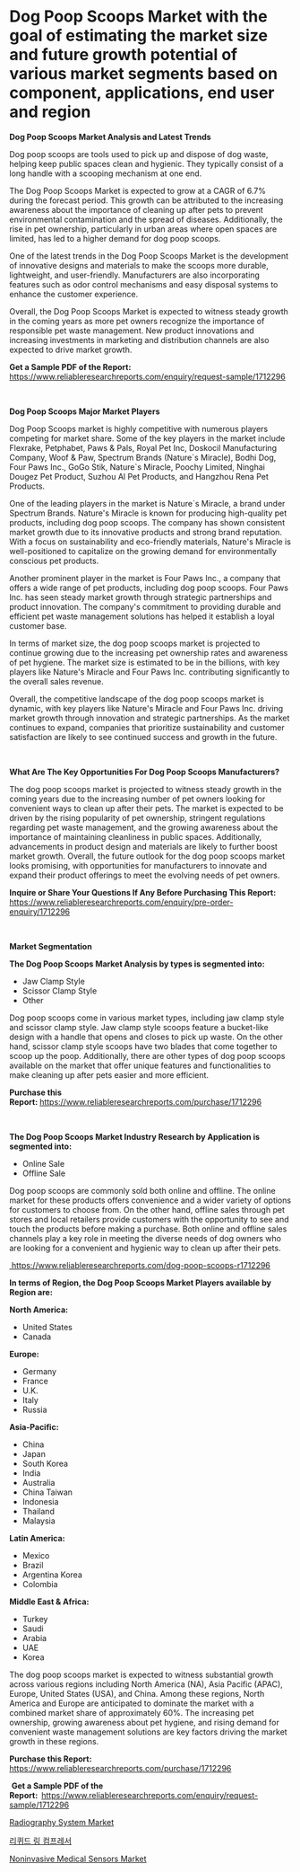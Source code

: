 <p><h1>Dog Poop Scoops Market with the goal of estimating the market size and future growth potential of various market segments based on component, applications, end user and region</h1></p><p><strong>Dog Poop Scoops Market Analysis and Latest Trends</strong></p>
<p><p>Dog poop scoops are tools used to pick up and dispose of dog waste, helping keep public spaces clean and hygienic. They typically consist of a long handle with a scooping mechanism at one end.</p><p>The Dog Poop Scoops Market is expected to grow at a CAGR of 6.7% during the forecast period. This growth can be attributed to the increasing awareness about the importance of cleaning up after pets to prevent environmental contamination and the spread of diseases. Additionally, the rise in pet ownership, particularly in urban areas where open spaces are limited, has led to a higher demand for dog poop scoops.</p><p>One of the latest trends in the Dog Poop Scoops Market is the development of innovative designs and materials to make the scoops more durable, lightweight, and user-friendly. Manufacturers are also incorporating features such as odor control mechanisms and easy disposal systems to enhance the customer experience.</p><p>Overall, the Dog Poop Scoops Market is expected to witness steady growth in the coming years as more pet owners recognize the importance of responsible pet waste management. New product innovations and increasing investments in marketing and distribution channels are also expected to drive market growth.</p></p>
<p><strong>Get a Sample PDF of the Report:&nbsp;</strong> <a href="https://www.reliableresearchreports.com/enquiry/request-sample/1712296">https://www.reliableresearchreports.com/enquiry/request-sample/1712296</a></p>
<p>&nbsp;</p>
<p><strong>Dog Poop Scoops Major Market Players</strong></p>
<p><p>Dog Poop Scoops market is highly competitive with numerous players competing for market share. Some of the key players in the market include Flexrake, Petphabet, Paws & Pals, Royal Pet Inc, Doskocil Manufacturing Company, Woof & Paw, Spectrum Brands (Nature`s Miracle), Bodhi Dog, Four Paws Inc., GoGo Stik, Nature`s Miracle, Poochy Limited, Ninghai Dougez Pet Product, Suzhou Al Pet Products, and Hangzhou Rena Pet Products.</p><p>One of the leading players in the market is Nature`s Miracle, a brand under Spectrum Brands. Nature's Miracle is known for producing high-quality pet products, including dog poop scoops. The company has shown consistent market growth due to its innovative products and strong brand reputation. With a focus on sustainability and eco-friendly materials, Nature's Miracle is well-positioned to capitalize on the growing demand for environmentally conscious pet products.</p><p>Another prominent player in the market is Four Paws Inc., a company that offers a wide range of pet products, including dog poop scoops. Four Paws Inc. has seen steady market growth through strategic partnerships and product innovation. The company's commitment to providing durable and efficient pet waste management solutions has helped it establish a loyal customer base.</p><p>In terms of market size, the dog poop scoops market is projected to continue growing due to the increasing pet ownership rates and awareness of pet hygiene. The market size is estimated to be in the billions, with key players like Nature's Miracle and Four Paws Inc. contributing significantly to the overall sales revenue.</p><p>Overall, the competitive landscape of the dog poop scoops market is dynamic, with key players like Nature's Miracle and Four Paws Inc. driving market growth through innovation and strategic partnerships. As the market continues to expand, companies that prioritize sustainability and customer satisfaction are likely to see continued success and growth in the future.</p></p>
<p>&nbsp;</p>
<p><strong>What Are The Key Opportunities For Dog Poop Scoops Manufacturers?</strong></p>
<p><p>The dog poop scoops market is projected to witness steady growth in the coming years due to the increasing number of pet owners looking for convenient ways to clean up after their pets. The market is expected to be driven by the rising popularity of pet ownership, stringent regulations regarding pet waste management, and the growing awareness about the importance of maintaining cleanliness in public spaces. Additionally, advancements in product design and materials are likely to further boost market growth. Overall, the future outlook for the dog poop scoops market looks promising, with opportunities for manufacturers to innovate and expand their product offerings to meet the evolving needs of pet owners.</p></p>
<p><strong>Inquire or Share Your Questions If Any Before Purchasing This Report:</strong> <a href="https://www.reliableresearchreports.com/enquiry/pre-order-enquiry/1712296">https://www.reliableresearchreports.com/enquiry/pre-order-enquiry/1712296</a></p>
<p>&nbsp;</p>
<p><strong>Market Segmentation</strong></p>
<p><strong>The Dog Poop Scoops Market Analysis by types is segmented into:</strong></p>
<p><ul><li>Jaw Clamp Style</li><li>Scissor Clamp Style</li><li>Other</li></ul></p>
<p><p>Dog poop scoops come in various market types, including jaw clamp style and scissor clamp style. Jaw clamp style scoops feature a bucket-like design with a handle that opens and closes to pick up waste. On the other hand, scissor clamp style scoops have two blades that come together to scoop up the poop. Additionally, there are other types of dog poop scoops available on the market that offer unique features and functionalities to make cleaning up after pets easier and more efficient.</p></p>
<p><strong>Purchase this Report:&nbsp;</strong><a href="https://www.reliableresearchreports.com/purchase/1712296">https://www.reliableresearchreports.com/purchase/1712296</a></p>
<p>&nbsp;</p>
<p><strong>The Dog Poop Scoops Market Industry Research by Application is segmented into:</strong></p>
<p><ul><li>Online Sale</li><li>Offline Sale</li></ul></p>
<p><p>Dog poop scoops are commonly sold both online and offline. The online market for these products offers convenience and a wider variety of options for customers to choose from. On the other hand, offline sales through pet stores and local retailers provide customers with the opportunity to see and touch the products before making a purchase. Both online and offline sales channels play a key role in meeting the diverse needs of dog owners who are looking for a convenient and hygienic way to clean up after their pets.</p></p>
<p><a href="https://www.reliableresearchreports.com/dog-poop-scoops-r1712296">&nbsp;https://www.reliableresearchreports.com/dog-poop-scoops-r1712296</a></p>
<p><strong>In terms of Region, the Dog Poop Scoops Market Players available by Region are:</strong></p>
<p>
    <p> <strong> North America: </strong>
        <ul>
            <li>United States</li>
            <li>Canada</li>
        </ul>
        </p> 
    <p> <strong> Europe: </strong>
        <ul>
            <li>Germany</li>
            <li>France</li>
            <li>U.K.</li>
            <li>Italy</li>
            <li>Russia</li>
        </ul>
        </p> 
    <p> <strong> Asia-Pacific: </strong>
        <ul>
            <li>China</li>
            <li>Japan</li>
            <li>South Korea</li>
            <li>India</li>
            <li>Australia</li>
            <li>China Taiwan</li>
            <li>Indonesia</li>
            <li>Thailand</li>
            <li>Malaysia</li>
        </ul>
        </p> 
    <p> <strong> Latin America: </strong>
        <ul>
            <li>Mexico</li>
            <li>Brazil</li>
            <li>Argentina Korea</li>
            <li>Colombia</li>
        </ul>
        </p> 
    <p> <strong> Middle East & Africa: </strong>
        <ul>
            <li>Turkey</li>
            <li>Saudi</li>
            <li>Arabia</li>
            <li>UAE</li>
            <li>Korea</li>
        </ul>
    </p>
    </p>
<p><p>The dog poop scoops market is expected to witness substantial growth across various regions including North America (NA), Asia Pacific (APAC), Europe, United States (USA), and China. Among these regions, North America and Europe are anticipated to dominate the market with a combined market share of approximately 60%. The increasing pet ownership, growing awareness about pet hygiene, and rising demand for convenient waste management solutions are key factors driving the market growth in these regions.</p></p>
<p><strong>Purchase this Report: </strong><a href="https://www.reliableresearchreports.com/purchase/1712296">https://www.reliableresearchreports.com/purchase/1712296</a></p>
<p>&nbsp;<strong>Get a Sample PDF of the Report:&nbsp;&nbsp;</strong><a href="https://www.reliableresearchreports.com/enquiry/request-sample/1712296">https://www.reliableresearchreports.com/enquiry/request-sample/1712296</a></p>
<p><strong></strong></p>
<p><p><a href="https://medium.com/@dovansangxd/global-radiography-system-industry-research-report-competitive-landscape-market-size-regional-547029d6b498">Radiography System Market</a></p><p><a href="https://github.com/hxzi07639916/Market-Research-Report-List-3/blob/main/7793253472.md">리퀴드 링 컴프레서</a></p><p><a href="https://medium.com/@broderickleannon/noninvasive-medical-sensors-market-size-growth-and-industry-analysis-by-market-segmentation-and-b78986ea571a">Noninvasive Medical Sensors Market</a></p></p>